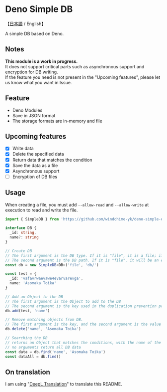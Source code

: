 # Deno Simple DB
【[日本語](./README.md) / English】

A simple DB based on Deno.

## Notes
**This module is a work in progress.**  
It does not support critical parts such as asynchronous support and encryption for DB writing.  
If the feature you need is not present in the "Upcoming features", please let us know what you want in Issue.

## Feature
- Deno Modules
- Save in JSON format
- The storage formats are in-memory and file

## Upcoming features
- [x] Write data
- [x] Delete the specified data
- [x] Return data that matches the condition
- [x] Save the data as a file
- [x] Asynchronous support
- [ ] Encryption of DB files

## Usage
When creating a file, you must add `--allow-read` and `--allow-write` at execution to read and write the file.

``` typescript
import { SimpleDB } from 'https://github.com/windchime-yk/deno-simple-db/raw/master/mod.ts'

interface DB {
  _id: string,
  name?: string
}

// Create DB
// The first argument is the DB type. If it is "file", it is a file; if it is "memory", it is managed in-memory.
// The second argument is the DB path. If it is "file", it will be an error if it is not written.
const db = new SimpleDB<DB>('file', 'db/')

const test = {
  _id: 'vafavrwaevawe4evarvarevga',
  name: 'Asomaka Toika'
}

// Add an Object to the DB
// The first argument is the Object to add to the DB
// The second argument is the key used in the duplication prevention process.
db.add(test, 'name')

// Remove matching objects from DB.
// The first argument is the key, and the second argument is the value of the key.
db.delete('name', 'Asomaka Toika')

// Searching the DB
// returns an Object that matches the conditions, with the name of the key as the first argument and the value of the key as the second argument.
// no arguments return all DB data
const data = db.find('name', 'Asomaka Toika')
const dataAll = db.find()
```

## On translation
I am using "[DeepL Translation](https://www.deepl.com/home)" to translate this README.